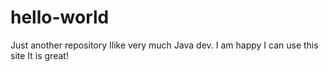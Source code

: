 # hello-world
Just another repository
Ilike very much Java dev.
I am happy I can use this site
It is great!
